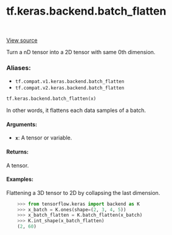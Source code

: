 <div itemscope itemtype="http://developers.google.com/ReferenceObject">
<meta itemprop="name" content="tf.keras.backend.batch_flatten" />
<meta itemprop="path" content="Stable" />
</div>

# tf.keras.backend.batch_flatten

<!-- Insert buttons -->

<table class="tfo-notebook-buttons tfo-api" align="left">
</table>

<a target="_blank" href="/code/stable/tensorflow/python/keras/backend.py">View source</a>



<!-- Start diff -->
Turn a nD tensor into a 2D tensor with same 0th dimension.

### Aliases:

* `tf.compat.v1.keras.backend.batch_flatten`
* `tf.compat.v2.keras.backend.batch_flatten`


``` python
tf.keras.backend.batch_flatten(x)
```



<!-- Placeholder for "Used in" -->

In other words, it flattens each data samples of a batch.

#### Arguments:


* <b>`x`</b>: A tensor or variable.


#### Returns:

A tensor.



#### Examples:

Flattening a 3D tensor to 2D by collapsing the last dimension.


```python
    >>> from tensorflow.keras import backend as K
    >>> x_batch = K.ones(shape=(2, 3, 4, 5))
    >>> x_batch_flatten = K.batch_flatten(x_batch)
    >>> K.int_shape(x_batch_flatten)
    (2, 60)
```